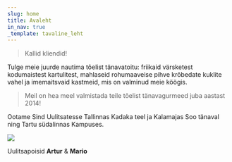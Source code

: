 ```yaml
---
slug: home
title: Avaleht
in_nav: true
_template: tavaline_leht
---
```


> Kallid kliendid!

Tulge meie juurde nautima tõelist tänavatoitu: friikaid värsketest kodumaistest kartulitest, mahlaseid rohumaaveise pihve krõbedate kuklite vahel ja imemaitsvaid kastmeid, mis on valminud meie köögis.

> Meil on hea meel valmistada teile tõelist tänavagurmeed juba aastast 2014!

Ootame Sind Uulitsatesse Tallinnas Kadaka teel ja Kalamajas Soo tänaval ning Tartu südalinnas Kampuses.

![](/uploads/uploads/uulitsapoisid.png)

Uulitsapoisid **Artur** & **Mario**
